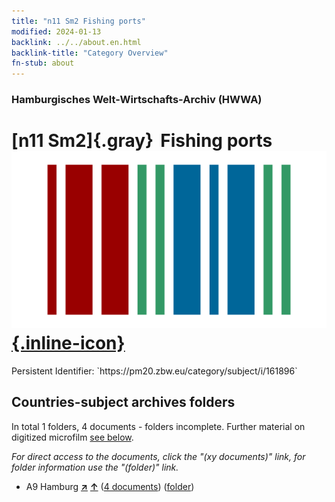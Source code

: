 ```yaml
---
title: "n11 Sm2 Fishing ports"
modified: 2024-01-13
backlink: ../../about.en.html
backlink-title: "Category Overview"
fn-stub: about
---
```


### Hamburgisches Welt-Wirtschafts-Archiv (HWWA)

# [n11 Sm2]{.gray}&#8201; Fishing ports &#160; [![Wikidata](/images/Wikidata-logo.svg "Wikidata"){.inline-icon}](http://www.wikidata.org/entity/Q104710548)

<div class="hint">Persistent Identifier: `https://pm20.zbw.eu/category/subject/i/161896`</div>







## Countries-subject archives folders







In total 1 folders, 4 documents - folders incomplete. Further material on digitized microfilm [see below](#filmsections).

_For direct access to the documents, click the "(xy documents)" link, for folder information use the "(folder)" link._


- A9 Hamburg [**&nearr;**](../../../geo/i/140905/about.en.html "Hamburg (all folders)") [**&uarr;**](../../../geo/about.en.html#A9 "Country category system") (<a href="https://pm20.zbw.eu/iiifview/folder/sh/140905,161896" title="about: Hamburg : Fishing ports" target="_blank">4 documents</a>) ([folder](../../../../folder/sh/1409xx/140905/1618xx/161896/about.en.html))



<a id="filmsections" />














